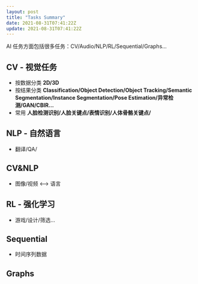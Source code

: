 ```yaml
---
layout: post
title: "Tasks Summary"
date: 2021-08-31T07:41:22Z
update: 2021-08-31T07:41:22Z
---
```


AI 任务方面包括很多任务：CV/Audio/NLP/RL/Sequential/Graphs...


## CV - 视觉任务
- 按数据分类 **2D/3D**
- 按结果分类 **Classification/Object Detection/Object Tracking/Semantic Segmentation/Instance Segmentation/Pose Estimation/异常检测/GAN/CBIR...**
- 常用 **人脸检测识别/人脸关键点/表情识别/人体骨骼关键点/**

## NLP - 自然语言

- 翻译/QA/

## CV&NLP

- 图像/视频 <--> 语言

## RL - 强化学习

- 游戏/设计/筛选...

## Sequential
- 时间序列数据

## Graphs
